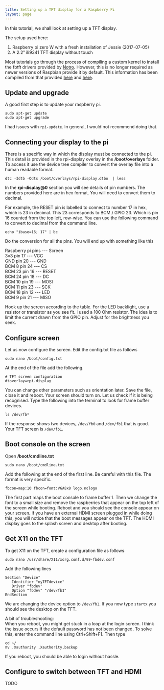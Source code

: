 ```yaml
---
title: Setting up a TFT display for a Raspberry Pi
layout: page
---
```


In this tutorial, we shall look at setting up a TFT display.

The setup used here:  
1. Raspberry pi zero W with a fresh installation of Jessie (2017-07-05)
2. A 2.2" ili9341 TFT display without touch

Most tutorials go through the process of compiling a custom kernel to install the fbtft drivers provided by [Notro](https://github.com/notro/fbtft).
However, this is no longer required as newer versions of Raspbian provide it by default. This information has been compiled from that provided [here](https://www.raspberrypi.org/forums/viewtopic.php?f=91&t=111817) and [here](http://lallafa.de/blog/2015/03/fbtft-setup-on-modern-raspbian/). 

## Update and upgrade

A good first step is to update your raspberry pi.

```
sudo apt-get update
sudo apt-get upgrade
```

I had issues with `rpi-update`. In general, I would not recommend doing that.

## Connecting your display to the pi

There is a specific way in which the display must be connected to the pi. This detail is provided in the rpi-display overlay in the **/boot/overlays** folder.
To access it use the device tree compiler to convert the overlay file into a human readable format.

```
dtc -Idtb -Odts /boot/overlays/rpi-display.dtbo  | less
```

In the **rpi-display@0** section you will see details of pin numbers. The numbers provided here are in hex format. You will need to convert them to decimal.

For example, the RESET pin is labelled to connect to number 17 in hex, which is 23 in decimal. This 23 corresponds to BCM / GPIO 23. Which is pin 16 counted from the top left, row-wise. You can use the following command to convert to decimal from the command line.

```
echo "ibase=16; 17" | bc
```

Do the conversion for all the pins. You will end up with something like this

Raspberry pi pins    ---     Screen  
 3v3	pin 17 	     ---	 VCC  
 GND	pin 20 	     ---	 GND  
 BCM 8	pin 24	     ---	 CS  
 BCM 23	pin 16	     ---	 RESET  
 BCM 24	pin 18	     ---	 DC  
 BCM 10	pin 19	     ---	 MOSI  
 BCM 11	pin 23	     ---	 SCK  
 BCM 18	pin 12	     ---	 LED  
 BCM 9	pin 21	     ---	 MISO  

Hook up the screen according to the table. For the LED backlight, use a resistor or transistor as you see fit. I used a 100 Ohm resistor.
The idea is to limit the current drawn from the GPIO pin. Adjust for the brightness you seek.

## Configure screen

Let us now configure the screen. Edit the config.txt file as follows

```
sudo nano /boot/config.txt
```

At the end of the file add the following.

```
# TFT screen configuration
dtoverlay=rpi-display
```

You can change other parameters such as orientation later. Save the file, close it and reboot. Your screen should turn on. Let us check if it is being recognised. Type the following into the terminal to look for frame buffer devices.

```
ls /dev/fb*
```

If the response shows two devices, `/dev/fb0` and `/dev/fb1` that is good. Your TFT screen is `/dev/fb1`.

## Boot console on the screen

Open **/boot/cmdline.txt**

```
sudo nano /boot/cmdline.txt
```

Add the following at the end of the first line. Be careful with this file. The format is very specific.

```
fbcon=map:10 fbcon=font:VGA8x8 logo.nologo
```

The first part maps the boot console to frame buffer 1. Then we change the font to a small size and remove the raspberries that appear on the top left of the screen while booting. Reboot and you should see the console appear on your screen. If you have an external HDMI screen plugged in while doing this, you will notice that the boot messages appear on the TFT. The HDMI display goes to the splash screen and desktop after booting.

## Get X11 on the TFT

To get X11 on the TFT, create a configuration file as follows

```
sudo nano /usr/share/X11/xorg.conf.d/99-fbdev.conf
```

Add the following lines

```
Section "Device"
   Identifier "myTFTdevice"
   Driver "fbdev"
   Option "fbdev" "/dev/fb1"
EndSection
```

We are changing the device option to `/dev/fb1`. If you now type `startx` you should see the desktop on the TFT.

A bit of troubleshooting:  
When you reboot, you might get stuck in a loop at the login screen. I think the issue occurs if the default password has not been changed.
To solve this, enter the command line using Ctrl+Shift+F1. Then type

```
cd ~/
mv .Xauthority .Xauthority.backup
```

If you reboot, you should be able to login without hassle.

## Configure to switch between TFT and HDMI

TODO
